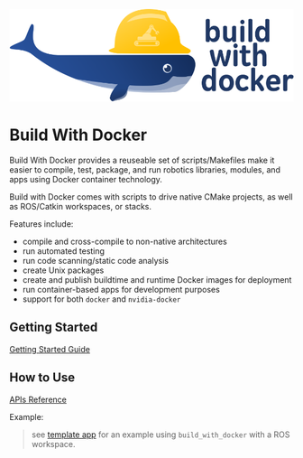 ![Build with Docker Logo](docs/bwd_full.png)

# Build With Docker

Build With Docker provides a reuseable set of scripts/Makefiles make it easier
to compile, test, package, and run robotics libraries, modules, and apps using
Docker container technology.

Build with Docker comes with scripts to drive native CMake projects, as well as
ROS/Catkin workspaces, or stacks.

Features include:

- compile and cross-compile to non-native architectures
- run automated testing
- run code scanning/static code analysis
- create Unix packages
- create and publish buildtime and runtime Docker images for deployment
- run container-based apps for development purposes
- support for both `docker` and `nvidia-docker`

## Getting Started

[Getting Started Guide](docs/getting-started.md)


## How to Use

[APIs Reference](docs/api.md)

Example:
> see [template app](https://github.com/GERobotics/template_app_ros) for an
> example using `build_with_docker` with a ROS workspace.

